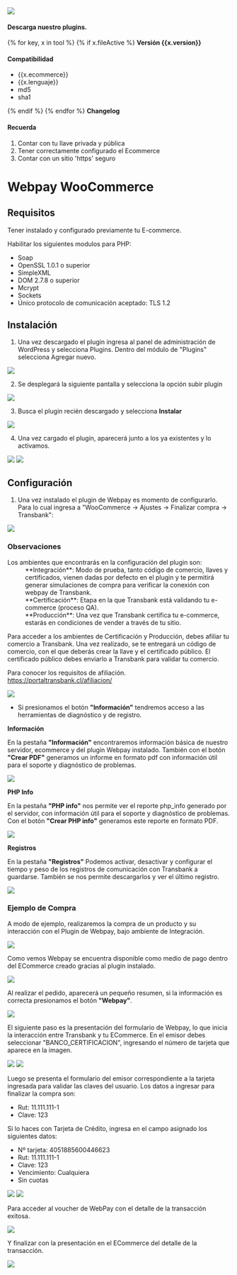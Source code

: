 <script>$(function () {$('[data-toggle="popover"]').popover()});</script>

<div class="data-menu-side-right">
  <div class="btn-side-right"><span><img src="/images/navbar.png"></span></div>
  <div class="block-cantainer">
    <h4>Descarga nuestro plugins.</h4>
    {% for key, x in tool %}
      {% if x.fileActive %}
        <span class="btn-download" data-target='#modalDownloadPlugins' id="press-p-btn-{{x.ident}}"
              data-plugin="download?type_d=plugin_v&f={{x.fileActive}}&v={{x.ident}}&tool={{x.tool}}&type_t={{x.type_t}}&pr={{x.pr}}">
          <b class="td_btn-more sm">Versión {{x.version}}</b>
        </span>
        <h4>Compatibilidad</h4>
        <ul>
          <li>{{x.ecommerce}}</li>
          <li>{{x.lenguaje}}</li>
          <li><span data-container="body" data-toggle="popover" data-placement="top" data-content="{{x.md5}}">md5</span></li>
          <li><span data-container="body" data-toggle="popover" data-placement="top" data-content="{{x.sha1}}">sha1</span></li>
        </ul>
      {% endif %}
    {% endfor %}
    <span class="btn-download top-x2 bottom-x2" data-toggle="modal" data-target="#modalChangelogPlugins"><b>Changelog</b></span>
    <h4>Recuerda</h4>
    <ol>
      <li>Contar con tu llave privada y pública</li>
      <li>Tener correctamente configurado el Ecommerce</li>
      <li>Contar con un sitio 'https' seguro</li>
    </ol>
  </div>
</div>

<h1 class="toc-ignore">Webpay WooCommerce</h1>
<h1 style="display: none;">Webpay</h1>

## Requisitos
Tener instalado y configurado previamente tu E-commerce.

Habilitar los siguientes modulos para PHP:
+ Soap
+ OpenSSL 1.0.1 o superior
+ SimpleXML
+ DOM 2.7.8 o superior
+ Mcrypt
+ Sockets
+ Único protocolo de comunicación aceptado: TLS 1.2

## Instalación

1. Una vez descargado el plugin ingresa al panel de administración de WordPress y selecciona Plugins.
Dentro del módulo de "Plugins" selecciona Agregar nuevo.

<img src="/images/plug/woo/webpay/emu_01.png" class="rounded mx-auto d-block">

2. Se desplegará la siguiente pantalla y selecciona la opción subir plugin

<img src="/images/plug/woo/webpay/emu_02.png" class="rounded mx-auto d-block">

3. Busca el plugin recién descargado y selecciona **Instalar**

<img src="/images/plug/woo/webpay/emu_03.png" class="rounded mx-auto d-block">

4. Una vez cargado el plugin, aparecerá junto a los ya existentes y lo activamos.

<img src="/images/plug/woo/webpay/emu_04.png" class="rounded mx-auto d-block"/>

<img src="/images/plug/woo/webpay/emu_05.png" class="rounded mx-auto d-block"/>

## Configuración

1. Una vez instalado el plugin de Webpay es momento de configurarlo. Para lo cual ingresa a "WooCommerce → Ajustes → Finalizar compra → Transbank":

<img src="/images/plug/woo/webpay/emu_06.png" class="rounded mx-auto d-block"/>

### Observaciones
<dl>
  <dt>Los ambientes que encontrarás en la configuración del plugin son:</dt>

  <dd>**Integración**: Modo de prueba, tanto código de comercio, llaves y certificados, vienen dadas por defecto en el plugin y te permitirá generar simulaciones de compra para verificar la conexión con webpay de Transbank.</dd>

  <dd>**Certificación**: Etapa en la que Transbank está validando tu e-commerce (proceso QA).</dd>

  <dd>**Producción**: Una vez que Transbank certifica tu e-commerce, estarás en condiciones de vender a través de tu sitio.</dd>
</dl>

Para acceder a los ambientes de Certificación y Producción, debes afiliar tu comercio a Transbank. Una vez realizado, se te entregará un código de comercio, con el que deberás crear la llave y el certificado público. El certificado público debes enviarlo a Transbank para validar tu comercio.

Para conocer los requisitos de afiliación.  <a href="https://portaltransbank.cl/afiliacion/" target="blank">https://portaltransbank.cl/afiliacion/</a>

<img src="/images/plug/woo/webpay/emu_07.png" class="rounded mx-auto d-block"/>

- Si presionamos el botón **"Información"** tendremos acceso a las herramientas de diagnóstico y de registro.

**Información**

En la pestaña **"Información"** encontraremos información básica de nuestro servidor, ecommerce y del plugin Webpay instalado. También con el botón **"Crear PDF"** generamos un informe en formato pdf con información útil para el soporte y diagnóstico de problemas.

<img src="/images/plug/woo/webpay/emu_08.png" class="rounded mx-auto d-block"/>

**PHP Info**

En la pestaña **"PHP info"** nos permite ver el reporte php_info generado por el servidor, con información útil para el soporte y diagnóstico de problemas. Con el botón **"Crear PHP info"** generamos este reporte en formato PDF.

<img src="/images/plug/woo/webpay/emu_09.png" class="rounded mx-auto d-block"/>

**Registros**

En la pestaña **"Registros"** Podemos activar, desactivar y configurar el tiempo y peso de los registros de comunicación con Transbank a guardarse. También se nos permite descargarlos y ver el último registro.

<img src="/images/plug/woo/webpay/emu_10.png" class="rounded mx-auto d-block"/>

### Ejemplo de Compra

A modo de ejemplo, realizaremos la compra de un producto y su interacción con el Plugin de Webpay, bajo ambiente de Integración.

<img src="/images/plug/woo/webpay/emu_11.png" class="rounded mx-auto d-block"/>

Como vemos Webpay se encuentra disponible como medio de pago dentro del ECommerce creado gracias al plugin instalado.

<img src="/images/plug/woo/webpay/emu_12.png" class="rounded mx-auto d-block"/>

Al realizar el pedido, aparecerá un pequeño resumen, si la información es correcta presionamos el botón **"Webpay"**.

<img src="/images/plug/woo/webpay/emu_13.png" class="rounded mx-auto d-block"/>

El siguiente paso es la presentación del formulario de Webpay, lo que inicia la interacción entre Transbank y tu ECommerce. En el emisor debes seleccionar "BANCO_CERTIFICACION", ingresando el número de tarjeta que aparece en la imagen.

<img src="/images/plug/webpay_form/form_01.png" class="rounded mx-auto d-block"/>

<img src="/images/plug/webpay_form/form_02.png" class="rounded mx-auto d-block"/>

Luego se presenta el formulario del emisor correspondiente a la tarjeta ingresada para validar las claves del usuario. Los datos a ingresar para finalizar la compra son:
+ Rut: 11.111.111-1
+ Clave: 123

Si lo haces con Tarjeta de Crédito, ingresa en el campo asignado los siguientes datos:
+ Nº tarjeta: 4051885600446623
+ Rut: 11.111.111-1
+ Clave: 123
+ Vencimiento: Cualquiera
+ Sin cuotas

<img src="/images/plug/webpay_form/form_03.png" class="rounded mx-auto d-block"/>

<img src="/images/plug/webpay_form/form_04.png" class="rounded mx-auto d-block"/>
<!-- <img src="/images/plug/woo/webpay/emu_15.png" class="rounded mx-auto d-block"/> -->

Para acceder al voucher de WebPay con el detalle de la transacción exitosa.

<!-- <img src="/images/plug/woo/webpay/emu_16.png" class="rounded mx-auto d-block"/> -->
<img src="/images/plug/webpay_form/form_05.png" class="rounded mx-auto d-block"/>

Y finalizar con la presentación en el ECommerce del detalle de la transacción.

<img src="/images/plug/woo/webpay/emu_17.png" class="rounded mx-auto d-block"/>
